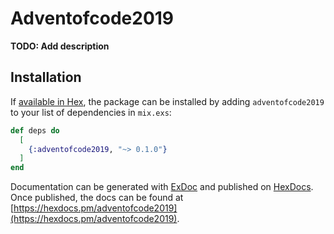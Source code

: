 # Adventofcode2019

**TODO: Add description**

## Installation

If [available in Hex](https://hex.pm/docs/publish), the package can be installed
by adding `adventofcode2019` to your list of dependencies in `mix.exs`:

```elixir
def deps do
  [
    {:adventofcode2019, "~> 0.1.0"}
  ]
end
```

Documentation can be generated with [ExDoc](https://github.com/elixir-lang/ex_doc)
and published on [HexDocs](https://hexdocs.pm). Once published, the docs can
be found at [https://hexdocs.pm/adventofcode2019](https://hexdocs.pm/adventofcode2019).

